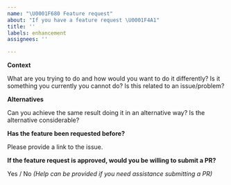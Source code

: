 ```yaml
---
name: "\U0001F680 Feature request"
about: "If you have a feature request \U0001F4A1"
title: ''
labels: enhancement
assignees: ''

---
```


**Context**

What are you trying to do and how would you want to do it differently? Is it something you currently you cannot do? Is this related to an issue/problem?

**Alternatives**

Can you achieve the same result doing it in an alternative way? Is the alternative considerable?

**Has the feature been requested before?**

Please provide a link to the issue.

**If the feature request is approved, would you be willing to submit a PR?**

Yes / No _(Help can be provided if you need assistance submitting a PR)_
